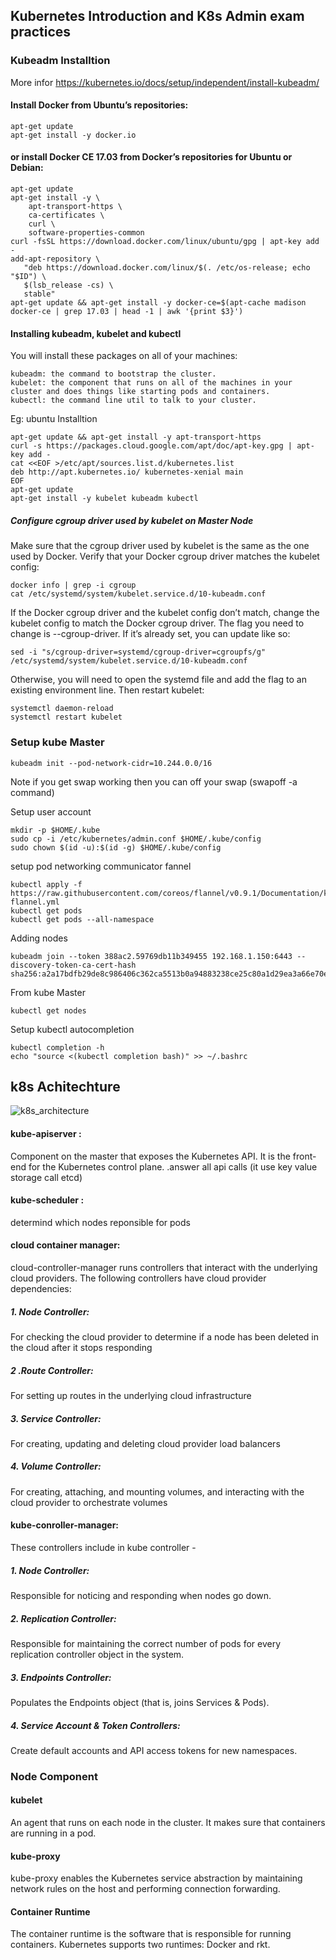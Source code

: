 ## Kubernetes Introduction and K8s Admin exam practices

### Kubeadm Installtion

More infor https://kubernetes.io/docs/setup/independent/install-kubeadm/


#### Install Docker from Ubuntu’s repositories:

    apt-get update
    apt-get install -y docker.io


#### or install Docker CE 17.03 from Docker’s repositories for Ubuntu or Debian:

    apt-get update
    apt-get install -y \
        apt-transport-https \
        ca-certificates \
        curl \
        software-properties-common
    curl -fsSL https://download.docker.com/linux/ubuntu/gpg | apt-key add -
    add-apt-repository \
       "deb https://download.docker.com/linux/$(. /etc/os-release; echo "$ID") \
       $(lsb_release -cs) \
       stable"
    apt-get update && apt-get install -y docker-ce=$(apt-cache madison docker-ce | grep 17.03 | head -1 | awk '{print $3}')


#### Installing kubeadm, kubelet and kubectl

You will install these packages on all of your machines:

    kubeadm: the command to bootstrap the cluster.
    kubelet: the component that runs on all of the machines in your cluster and does things like starting pods and containers.
    kubectl: the command line util to talk to your cluster.

Eg: ubuntu Installtion

    apt-get update && apt-get install -y apt-transport-https
    curl -s https://packages.cloud.google.com/apt/doc/apt-key.gpg | apt-key add -
    cat <<EOF >/etc/apt/sources.list.d/kubernetes.list
    deb http://apt.kubernetes.io/ kubernetes-xenial main
    EOF
    apt-get update
    apt-get install -y kubelet kubeadm kubectl

##### Configure cgroup driver used by kubelet on Master Node

Make sure that the cgroup driver used by kubelet is the same as the one used by Docker. Verify that your Docker cgroup driver matches the kubelet config:

    docker info | grep -i cgroup
    cat /etc/systemd/system/kubelet.service.d/10-kubeadm.conf

If the Docker cgroup driver and the kubelet config don’t match, change the kubelet config to match the Docker cgroup driver. The flag you need to change is --cgroup-driver. If it’s already set, you can update like so:

    sed -i "s/cgroup-driver=systemd/cgroup-driver=cgroupfs/g" /etc/systemd/system/kubelet.service.d/10-kubeadm.conf

Otherwise, you will need to open the systemd file and add the flag to an existing environment line.
Then restart kubelet:

    systemctl daemon-reload
    systemctl restart kubelet

### Setup kube Master

    kubeadm init --pod-network-cidr=10.244.0.0/16

Note if you get swap working then you can off your swap (swapoff -a command)

Setup user account

    mkdir -p $HOME/.kube
    sudo cp -i /etc/kubernetes/admin.conf $HOME/.kube/config
    sudo chown $(id -u):$(id -g) $HOME/.kube/config

setup pod networking communicator fannel

    kubectl apply -f https://raw.githubusercontent.com/coreos/flannel/v0.9.1/Documentation/kube-flannel.yml
    kubectl get pods
    kubectl get pods --all-namespace

Adding nodes

    kubeadm join --token 388ac2.59769db11b349455 192.168.1.150:6443 --discovery-token-ca-cert-hash sha256:a2a17bdfb29de8c986406c362ca5513b0a94883238ce25c80a1d29ea3a66e70e

From kube Master

    kubectl get nodes

Setup  kubectl autocompletion

    kubectl completion -h
    echo "source <(kubectl completion bash)" >> ~/.bashrc

## k8s Achitechture

![k8s_architecture](https://github.com/Kasunmadura/k8s/blob/master/images/k8s_architecture.png)

#### kube-apiserver :

Component on the master that exposes the Kubernetes API. It is the front-end for the Kubernetes control plane. .answer all api calls (it use key value storage call etcd)

#### kube-scheduler :

determind which nodes reponsible for pods

#### cloud container manager:

cloud-controller-manager runs controllers that interact with the underlying cloud providers.
The following controllers have cloud provider dependencies:

#####   1. Node Controller:
For checking the cloud provider to determine if a node has been deleted in the cloud after it stops responding

#####   2 .Route Controller:
For setting up routes in the underlying cloud infrastructure

#####   3. Service Controller:
For creating, updating and deleting cloud provider load balancers

#####   4. Volume Controller:
For creating, attaching, and mounting volumes, and interacting with the cloud provider to orchestrate volumes

#### kube-conroller-manager:

These controllers include in kube controller -

#####   1. Node Controller:
Responsible for noticing and responding when nodes go down.

#####   2. Replication Controller:
Responsible for maintaining the correct number of pods for every replication controller object in the system.

#####   3. Endpoints Controller:
Populates the Endpoints object (that is, joins Services & Pods).

#####   4. Service Account & Token Controllers:
 Create default accounts and API access tokens for new namespaces.

### Node Component

#### kubelet

An agent that runs on each node in the cluster. It makes sure that containers are running in a pod.

#### kube-proxy
kube-proxy enables the Kubernetes service abstraction by maintaining network rules on the host and performing connection forwarding.


#### Container Runtime
The container runtime is the software that is responsible for running containers. Kubernetes supports two runtimes: Docker and rkt.

